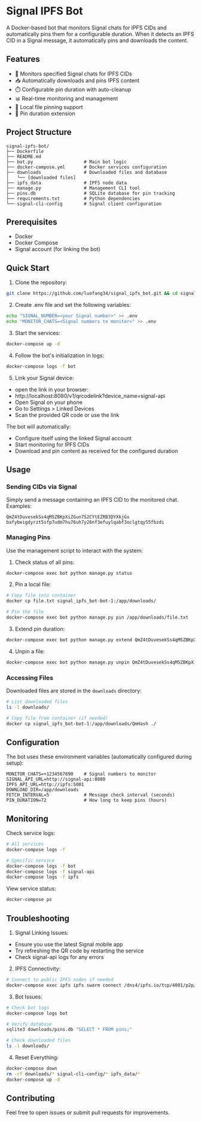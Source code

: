 # Signal IPFS Bot

A Docker-based bot that monitors Signal chats for IPFS CIDs and automatically pins them for a configurable duration. When it detects an IPFS CID in a Signal message, it automatically pins and downloads the content.

## Features

- 🤖 Monitors specified Signal chats for IPFS CIDs
- 📥 Automatically downloads and pins IPFS content
- ⏱️ Configurable pin duration with auto-cleanup
- 📊 Real-time monitoring and management
- 📁 Local file pinning support
- 🔄 Pin duration extension

## Project Structure
```
signal-ipfs-bot/
├── Dockerfile
├── README.md
├── bot.py                   # Main bot logic
├── docker-compose.yml       # Docker services configuration
├── downloads                # Downloaded files and database
│   └── [downloaded files]
├── ipfs_data                # IPFS node data
├── manage.py                # Management CLI tool
├── pins.db                  # SQLite database for pin tracking
├── requirements.txt         # Python dependencies
└── signal-cli-config        # Signal client configuration
```

## Prerequisites

- Docker
- Docker Compose
- Signal account (for linking the bot)

## Quick Start

1. Clone the repository:
```bash
git clone https://github.com/luofang34/signal_ipfs_bot.git && cd signal_ipfs_bot
```

2. Create .env file and set the following variables:
```bash
echo "SIGNAL_NUMBER=<your Signal number>" >> .env
echo "MONITOR_CHATS=<Signal numbers to monitor>" >> .env
```

3. Start the services:
```bash
docker-compose up -d
```

4. Follow the bot's initialization in logs:
```bash
docker-compose logs -f bot
```

5. Link your Signal device:
- open the link in your browser:
- http://localhost:8080/v1/qrcodelink?device_name=signal-api
- Open Signal on your phone
- Go to Settings > Linked Devices
- Scan the provided QR code or use the link

The bot will automatically:
- Configure itself using the linked Signal account
- Start monitoring for IPFS CIDs
- Download and pin content as received for the configured duration

## Usage

### Sending CIDs via Signal

Simply send a message containing an IPFS CID to the monitored chat. Examples:
```
QmZ4tDuvesekSs4qM5ZBKpXiZGun7S2CYtEZRB3DYXkjGx
bafybeigdyrzt5sfp7udm7hu76uh7y26nf3efuylqabf3oclgtqy55fbzdi
```

### Managing Pins

Use the management script to interact with the system:

1. Check status of all pins:
```bash
docker-compose exec bot python manage.py status
```

2. Pin a local file:
```bash
# Copy file into container
docker cp file.txt signal_ipfs_bot-bot-1:/app/downloads/

# Pin the file
docker-compose exec bot python manage.py pin /app/downloads/file.txt
```

3. Extend pin duration:
```bash
docker-compose exec bot python manage.py extend QmZ4tDuvesekSs4qM5ZBKpXiZGun7S2CYtEZRB3DYXkjGx 24
```

4. Unpin a file:
```bash
docker-compose exec bot python manage.py unpin QmZ4tDuvesekSs4qM5ZBKpXiZGun7S2CYtEZRB3DYXkjGx
```

### Accessing Files

Downloaded files are stored in the `downloads` directory:
```bash
# List downloaded files
ls -l downloads/

# Copy file from container (if needed)
docker cp signal_ipfs_bot-bot-1:/app/downloads/QmHash ./
```

## Configuration

The bot uses these environment variables (automatically configured during setup):
```env
MONITOR_CHATS=+1234567890    # Signal numbers to monitor
SIGNAL_API_URL=http://signal-api:8080
IPFS_API_URL=http://ipfs:5001
DOWNLOAD_DIR=/app/downloads
FETCH_INTERVAL=5             # Message check interval (seconds)
PIN_DURATION=72              # How long to keep pins (hours)
```

## Monitoring

Check service logs:
```bash
# All services
docker-compose logs -f

# Specific service
docker-compose logs -f bot
docker-compose logs -f signal-api
docker-compose logs -f ipfs
```

View service status:
```bash
docker-compose ps
```

## Troubleshooting

1. Signal Linking Issues:
- Ensure you use the latest Signal mobile app
- Try refreshing the QR code by restarting the service
- Check signal-api logs for any errors

2. IPFS Connectivity:
```bash
# Connect to public IPFS nodes if needed
docker-compose exec ipfs ipfs swarm connect /dns4/ipfs.io/tcp/4001/p2p/QmSoLer265NRgSp2LA3dPaeykiS1J6DifTC88f5uVQKNAd
```

3. Bot Issues:
```bash
# Check bot logs
docker-compose logs bot

# Verify database
sqlite3 downloads/pins.db "SELECT * FROM pins;"

# Check downloaded files
ls -l downloads/
```

4. Reset Everything:
```bash
docker-compose down
rm -rf downloads/* signal-cli-config/* ipfs_data/*
docker-compose up -d
```

## Contributing

Feel free to open issues or submit pull requests for improvements.
